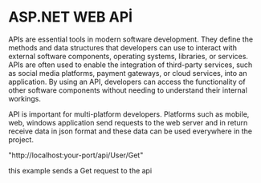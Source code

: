 # ASP.NET WEB APİ




APIs are essential tools in modern software development. They define the methods and data structures that developers can use to interact with external software components, operating systems, libraries, or services. APIs are often used to enable the integration of third-party services, such as social media platforms, payment gateways, or cloud services, into an application. By using an API, developers can access the functionality of other software components without needing to understand their internal workings.

API is important for multi-platform developers. Platforms such as mobile, web, windows application send requests to the web server and in return receive data in json format and these data can be used everywhere in the project.

"http://localhost:your-port/api/User/Get"

this example sends a Get request to the api
